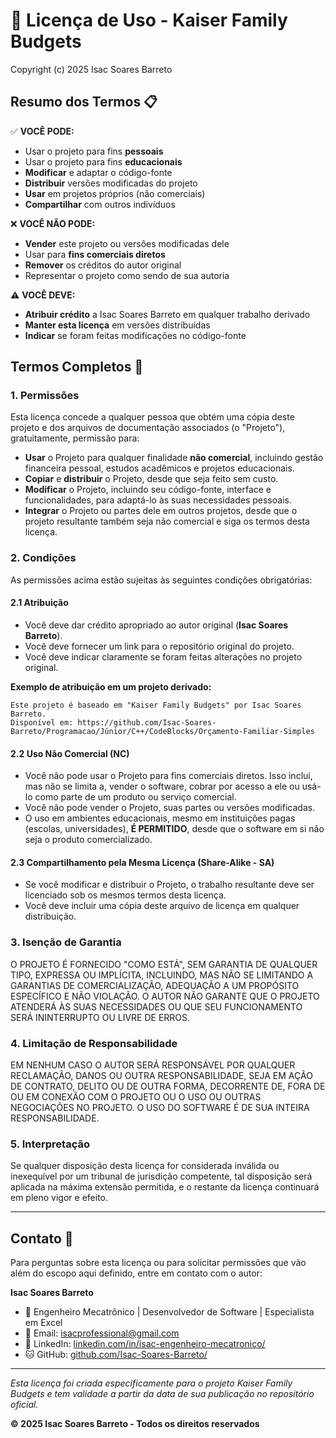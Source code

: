 # 📄 Licença de Uso - Kaiser Family Budgets

Copyright (c) 2025 Isac Soares Barreto

## Resumo dos Termos 📋

✅ **VOCÊ PODE:**
- Usar o projeto para fins **pessoais**
- Usar o projeto para fins **educacionais**
- **Modificar** e adaptar o código-fonte
- **Distribuir** versões modificadas do projeto
- **Usar** em projetos próprios (não comerciais)
- **Compartilhar** com outros indivíduos

❌ **VOCÊ NÃO PODE:**
- **Vender** este projeto ou versões modificadas dele
- Usar para **fins comerciais diretos**
- **Remover** os créditos do autor original
- Representar o projeto como sendo de sua autoria

⚠️ **VOCÊ DEVE:**
- **Atribuir crédito** a Isac Soares Barreto em qualquer trabalho derivado
- **Manter esta licença** em versões distribuídas
- **Indicar** se foram feitas modificações no código-fonte

## Termos Completos 📜

### 1. Permissões

Esta licença concede a qualquer pessoa que obtém uma cópia deste projeto e dos arquivos de documentação associados (o "Projeto"), gratuitamente, permissão para:

- **Usar** o Projeto para qualquer finalidade **não comercial**, incluindo gestão financeira pessoal, estudos acadêmicos e projetos educacionais.
- **Copiar** e **distribuir** o Projeto, desde que seja feito sem custo.
- **Modificar** o Projeto, incluindo seu código-fonte, interface e funcionalidades, para adaptá-lo às suas necessidades pessoais.
- **Integrar** o Projeto ou partes dele em outros projetos, desde que o projeto resultante também seja não comercial e siga os termos desta licença.

### 2. Condições

As permissões acima estão sujeitas às seguintes condições obrigatórias:

#### 2.1 Atribuição
- Você deve dar crédito apropriado ao autor original (**Isac Soares Barreto**).
- Você deve fornecer um link para o repositório original do projeto.
- Você deve indicar claramente se foram feitas alterações no projeto original.

**Exemplo de atribuição em um projeto derivado:**
```
Este projeto é baseado em "Kaiser Family Budgets" por Isac Soares Barreto.
Disponível em: https://github.com/Isac-Soares-Barreto/Programacao/Júnior/C++/CodeBlocks/Orçamento-Familiar-Simples
```

#### 2.2 Uso Não Comercial (NC)
- Você não pode usar o Projeto para fins comerciais diretos. Isso inclui, mas não se limita a, vender o software, cobrar por acesso a ele ou usá-lo como parte de um produto ou serviço comercial.
- Você não pode vender o Projeto, suas partes ou versões modificadas.
- O uso em ambientes educacionais, mesmo em instituições pagas (escolas, universidades), **É PERMITIDO**, desde que o software em si não seja o produto comercializado.

#### 2.3 Compartilhamento pela Mesma Licença (Share-Alike - SA)
- Se você modificar e distribuir o Projeto, o trabalho resultante deve ser licenciado sob os mesmos termos desta licença.
- Você deve incluir uma cópia deste arquivo de licença em qualquer distribuição.

### 3. Isenção de Garantia

O PROJETO É FORNECIDO "COMO ESTÁ", SEM GARANTIA DE QUALQUER TIPO, EXPRESSA OU IMPLÍCITA, INCLUINDO, MAS NÃO SE LIMITANDO A GARANTIAS DE COMERCIALIZAÇÃO, ADEQUAÇÃO A UM PROPÓSITO ESPECÍFICO E NÃO VIOLAÇÃO. O AUTOR NÃO GARANTE QUE O PROJETO ATENDERÁ ÀS SUAS NECESSIDADES OU QUE SEU FUNCIONAMENTO SERÁ ININTERRUPTO OU LIVRE DE ERROS.

### 4. Limitação de Responsabilidade

EM NENHUM CASO O AUTOR SERÁ RESPONSÁVEL POR QUALQUER RECLAMAÇÃO, DANOS OU OUTRA RESPONSABILIDADE, SEJA EM AÇÃO DE CONTRATO, DELITO OU DE OUTRA FORMA, DECORRENTE DE, FORA DE OU EM CONEXÃO COM O PROJETO OU O USO OU OUTRAS NEGOCIAÇÕES NO PROJETO. O USO DO SOFTWARE É DE SUA INTEIRA RESPONSABILIDADE.

### 5. Interpretação

Se qualquer disposição desta licença for considerada inválida ou inexequível por um tribunal de jurisdição competente, tal disposição será aplicada na máxima extensão permitida, e o restante da licença continuará em pleno vigor e efeito.

---

## Contato 📧

Para perguntas sobre esta licença ou para solicitar permissões que vão além do escopo aqui definido, entre em contato com o autor:

**Isac Soares Barreto**
- 💼 Engenheiro Mecatrônico | Desenvolvedor de Software | Especialista em Excel
- 📧 Email: isacprofessional@gmail.com
- 💼 LinkedIn: [linkedin.com/in/isac-engenheiro-mecatronico/](https://linkedin.com/in/isac-engenheiro-mecatronico/)
- 🐱 GitHub: [github.com/Isac-Soares-Barreto/](https://github.com/Isac-Soares-Barreto/)

---

*Esta licença foi criada especificamente para o projeto Kaiser Family Budgets e tem validade a partir da data de sua publicação no repositório oficial.*


**© 2025 Isac Soares Barreto - Todos os direitos reservados**

